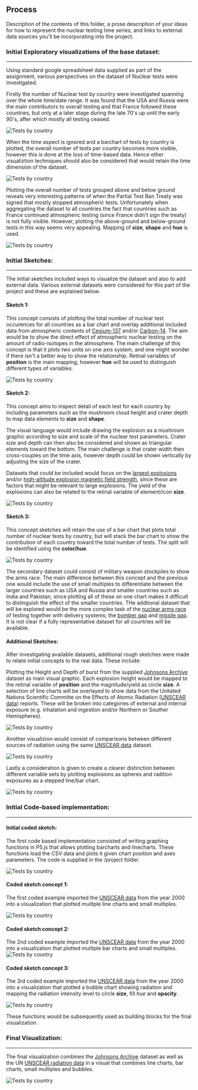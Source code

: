 ## Process

Description of the contents of this folder, a prose description of your ideas for how to represent
the nuclear testing time series, and links to external data sources you'll be incorporating into
the project.


### Initial Exploratory visualizations of the base dataset:
------------------------------------------

Using standard google spreadsheet data supplied as part of the assignment,
various perspectives on the dataset of Nuclear tests were investigated.

Firstly the number of Nuclear test by country were investigated spanning over
the whole time/date range. It was found that the USA and Russia were the main
contributors to overall testing and that France followed these countries, but only
at a later stage during the late 70's up until the early 90's, after which mostly
all testing ceased.

![Tests by country](NumberOfHistNuclTestByCountry.PNG)


When the time aspect is ignored and a barchart of tests by country is plotted,
the overall number of tests per country becomes more visible, however
this is done at the loss of time-based data. Hence other visualiztion techniques should
also be considered that would retain the time dimension of the dataset.

![Tests by country](NumberOfHistNuclTestByCountry2.PNG)


Plotting the overall number of tests grouped above and below ground reveals very interesting
patterns of when the Partial Test Ban Treaty was signed that mostly stopped atmospheric 
tests. Unfortunately when aggregating the dataset to all countries the fact that 
countries such as France continued atmospheric testing (since France didn't sign the
treaty) is not fully visible. However, plotting the above-ground and below-ground
tests in this way seems very appealing. Mapping of **size**, **shape** and **hue**
is used.

![Tests by country](NumberOfNuclearTestTypes.PNG)




### Initial Sketches:
------------------------------------------

The initial sketches included ways to visualize the dataset and also to 
add external data. Various external datasets were considered for this part of the 
project and these are explained below.


#### Sketch 1:

This concept consists of plotting the total number of nuclear test occurences 
for all countries as a bar chart and overlay additional included data from 
atmospheric contents of [Cesium-137](https://cds.cern.ch/record/2669354/files/1725248_287-294.pdf) 
and/or [Carbon-14](https://en.wikipedia.org/wiki/Bomb_pulse).
The aim would be to show the direct effect of atmospheric nuclear testing on the
amount of radio-isotopes in the atmosphere.
The main challenge of this concept is that it plots two units on one axis system,
and one might wonder if there isn't a better way to show the relationship.
Retinal variables of **position** is the main mapping, however **hue** will be used
to distinguish different types of variables.

![Tests by country](SketchConcept1.jpg)


#### Sketch 2:

This concept aims to inspect detail of each test for each country
by including parameters such as the mushroom cloud height and crater depth
to map data elements to **size** and **shape**.

The visual language would include drawing the explosion as a mushroom graphic 
according to size and scale of the nuclear test parameters.
Crater size and depth can then also be considered and shown as triangular elements
toward the bottom. The main challenge is that crater width then cross-couples on 
the time axis, however depth could be shown vertically by adjusting the size of 
the crater.

Datasets that could be included would focus on the [largest explosions](http://www.johnstonsarchive.net/nuclear/tests/multimegtests.html)
and/or [high-altitude explosion magnetic field strength](http://www.johnstonsarchive.net/nuclear/hane.html),
since these are factors that might be relevant to large explosions.
The yield of the explosions can also be related to the retinal variable of element/icon **size**.

![Tests by country](SketchConcept2.jpg)



#### Sketch 3:

This concept sketches will retain the use of a bar chart that plots total number
of nuclear tests by country, but will stack the bar chart to show the contribution
of each country toward the total number of tests. The split will be identified using
the **color/hue**.

![Tests by country](SketchConcept3.jpg)

The secondary dataset could consist of military weapon stockpiles to show the arms race.
The main difference between this concept and the previous one would include the use of small
multiples to differentiate between the larger countries such as USA and Russia and smaller
countries such as India and Pakistan, since plotting all of these on one chart makes it 
difficult to distinguish the effect of the smaller countries.
THe addtional dataset that will be explored would be the more complex task of the 
[nuclear arms race](https://en.wikipedia.org/wiki/Nuclear_arms_race) of testing together with delivery systems; 
the [bomber gap](https://en.wikipedia.org/wiki/Bomber_gap) and  [missile gap](https://en.wikipedia.org/wiki/Missile_gap).
It is not clear if a fully representative dataset for all countries will be available.


#### Additional Sketches:

After investigating available datasets, additional rough sketches were made to relate initial
concepts to the real data. These include:

Plotting the Height and Depth of burst from the supplied 
[Johnsons Archive](http://www.johnstonsarchive.net/nuclear/tests/index.html) dataset
as main visual graphic. Each explosion height would be mapped to the retinal
variable of **position** and the magnitude/yield as circle **size**. 
A selection of line charts will be overlayed to show data from the Unitated Nations Scientific
Committe on the Effects of Atomic Radiation ([UNSCEAR data](https://www.unscear.org/unscear/en/publications.html)) reports.
These will be broken into categories of external and internal exposure (e.g. inhalation and ingestion
and/or Northern or Souther Hemispheres).

![Tests by country](Addtn_1.PNG)


Another visualizion would consist of comparisons between different sources of radiation
using the same [UNSCEAR data](https://www.unscear.org/unscear/en/publications.html) dataset.

![Tests by country](Addtn_2.PNG)


Lastly a consideration is given to create a clearer distinction between different variable
sets by plotting explosions as spheres and radition exposures as a stepped line/bar chart.

![Tests by country](Addtn_4.PNG)



### Initial Code-based implementation:
------------------------------------------


#### Initial coded sketch:

The first code based implementation consisted of writing graphing functions in 
P5.js that allows plotting barcharts and linecharts. These functions load the 
CSV data and plots it given chart position and axes parameters.
The code is supplied in the /project folder.

![Tests by country](firstCode.PNG)


#### Coded sketch concept 1:

The first coded example imported the [UNSCEAR data](https://www.unscear.org/unscear/en/publications.html)
from the year 2000 into a visualization that plotted mulitple line charts and small multiples.

![Tests by country](codedconcept_1.PNG)



#### Coded sketch concept 2:

The 2nd coded example imported the [UNSCEAR data](https://www.unscear.org/unscear/en/publications.html)
from the year 2000 into a visualization that plotted mulitple bar charts and small multiples.
![Tests by country](codedconcept_2)


#### Coded sketch concept 3:

The 3rd coded example imported the [UNSCEAR data](https://www.unscear.org/unscear/en/publications.html)
from the year 2000 into a visualization that plotted a bubble chart showing radiation
and mapping the radiation intensity level to circle **size**, fill *hue* and **opacity**.

![Tests by country](codedconcept_3.PNG)

These functions would be subsequently used as building blocks for the final visualization.


### Final Visualization:
------------------------------------------

The final visualization combines the 
[Johnsons Archive](http://www.johnstonsarchive.net/nuclear/tests/index.html)
dataset as well as the UN
[UNSCEAR radiation data](https://www.unscear.org/unscear/en/publications.html)
in a visual that combines line charts, bar charts, small multiples and bubbles.

![Tests by country](final_viz.png)

